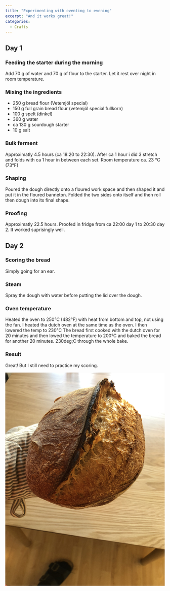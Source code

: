 ```yaml
---
title: "Experimenting with eventing to evening"
excerpt: "And it works great!"
categories:
  - Crafts
---
```


## Day 1
### Feeding the starter during the morning
Add 70 g of water and 70 g of flour to the starter. Let it rest over night in room temperature.

### Mixing the ingredients
- 250 g bread flour (Vetemjöl special)
- 150 g full grain bread flour (vetemjöl special fullkorn)
- 100 g spelt (dinkel)
- 360 g water 
- ca 130 g sourdough starter
- 10 g salt

### Bulk ferment
Approximatly 4.5 hours (ca 18:20 to 22:30). After ca 1 hour i did 3 stretch and folds with ca 1 hour in between each set.
Room temperature ca. 23 &deg;C (73&deg;F)

### Shaping
Poured the dough directly onto a floured work space and then shaped it and put it in the floured banneton. Folded the two sides onto itself and then roll then dough into its final shape.

### Proofing
Approximatly 22.5 hours. Proofed in fridge from ca 22:00 day 1 to 20:30 day 2. It worked suprisingly well.

## Day 2
### Scoring the bread
Simply going for an ear.

### Steam
Spray the dough with water before putting the lid over the dough.

### Oven temperature 

Heated the oven to 250&deg;C (482&deg;F) with heat from bottom and top, not using the fan. I heated tha dutch oven at the same time as the oven. I then lowered the temp to 230&deg;C The bread first cooked with the dutch oven for 20 minutes and then lowed the temperature to 200&deg;C and baked the bread for another 20 minutes. 230deg;C through the whole bake.

### Result
Great! But I still need to practice my scoring.

!["image"](images/bread220127.jpg)

